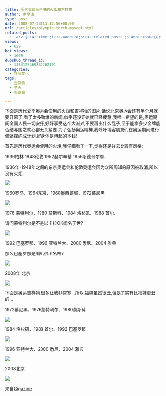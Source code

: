 ```yaml
---
title: 历代奥运会使用的火炬和吉祥物
author: 摩摩诘
type: post
date: 2008-07-23T13:17:56+00:00
url: /articles/olympic-torch-mascot.html
related_posts:
  - 'a:2:{s:4:"time";i:1224880178;s:13:"related_posts";s:468:"<h3>相关日志</h3><ul class="related_post"><li><a href="http://www.digglife.cn/articles/beijing-olympic-online.html" title="网上在线观看北京奥运会直播的几种方法">网上在线观看北京奥运会直播的几种方法</a></li><li><a href="http://www.digglife.cn/articles/it%e7%95%8c%e6%9c%80%e7%b3%9f%e7%b3%95%e7%9a%8415%e4%b8%aa%e5%90%89%e7%a5%a5%e7%89%a9.html" title="IT界最糟糕的15个吉祥物">IT界最糟糕的15个吉祥物</a></li></ul>";}'
views:
  - 629
bot_views:
  - 1609
duoshuo_thread_id:
  - 1154125469839262101
categories:
  - 社会文化
tags:
  - 吉祥物
  - 圣火
  - 奥运会

---
```

下面是历代夏季奥运会使用的火炬和吉祥物的图片.话说北京奥运会还有半个月就要开幕了,看了太多劲爆的新闻,似乎还没开始就已经疲惫,我唯一希望的是,奥运期间全国人民一切安好,好好享受这个大派对,不要再出什么乱子,至于能拿多少金牌能否结与国之欢心都无关紧要.为了弘扬奥运精神,我呼吁博客朋友们在奥运期间进行<a title="6周内让你能连续做满100个俯卧撑" href="https://www.digglife.net/articles/100-push-ups-6-weeks.html" target="_blank">俯卧撑练成计划</a>,好身体是博起的本钱!

<!--more-->

首先是历代奥运会使用的火炬,我仔细看了一下,觉得还是祥云比较有风格:

1936柏林 1948伦敦 1952赫尔辛基 1956斯德哥尔摩.

1936年-1948年之间的东京奥运会和伦敦奥运会因为众所周知的原因被取消,所以没有火炬.

[![][1]][2]

1960罗马、1964东京、1968墨西哥城、1972慕尼黑

[![][3]][4]

1976 蒙特利尔、1980 莫斯科、1984 洛杉矶、1988 首尔.

请问蒙特利尔是不是以卡拉OK闻名于世?

[![][5]][6]

1992 巴塞罗那、1996 亚特兰大、2000 悉尼、2004 雅典

那么巴塞罗那是喇叭很出名咯?

[![][7]][8]

2008年 北京

[![][9]][10]

下面是奥运吉祥物.很多让我非常寒&#8230;所以,福娃虽然很丑,但是其实有比福娃更丑的&#8230;

1972慕尼黑、1976蒙特利尔、1980莫斯科

[![][11]][12]

1984 洛杉矶、1988 首尔、1992 巴塞罗那

[![][13]][14]

1996 亚特兰大、2000 悉尼、2004 雅典

[![][15]][16]

2008北京

[![][17]][18]

来自<a href="http://gigazine.net/index.php?/news/comments/20080723_olympic_summergames/" target="_blank">Gigazine</a>

 [1]: http://digglife.qiniudn.com/qiniu/2609/image/198d3658b2762cf11535917a206ed8a4.jpg
 [2]: http://picasaweb.google.com/digglifeshow/Beijing2008/photo#5226068991515240962
 [3]: http://digglife.qiniudn.com/qiniu/2609/image/d9633d4026cbd385a670ddad23f73da6.jpg
 [4]: http://picasaweb.google.com/digglifeshow/Beijing2008/photo#5226068992821786274
 [5]: http://digglife.qiniudn.com/qiniu/2609/image/a6c405119c86cbdca9c31943f5865dc8.jpg
 [6]: http://picasaweb.google.com/digglifeshow/Beijing2008/photo#5226068996449602594
 [7]: http://digglife.qiniudn.com/qiniu/2609/image/16c8fb1353c5ab3baa079413a4080892.jpg
 [8]: http://picasaweb.google.com/digglifeshow/Beijing2008/photo#5226068997795897506
 [9]: http://digglife.qiniudn.com/qiniu/2609/image/2ef5177d74577897d50e86215386deff.jpg
 [10]: http://picasaweb.google.com/digglifeshow/Beijing2008/photo#5226075479161226946
 [11]: http://digglife.qiniudn.com/qiniu/2609/image/800af4e79a67580ad0a3e745835f2e41.png
 [12]: http://picasaweb.google.com/digglifeshow/Beijing2008/photo#5226081287243973858
 [13]: http://digglife.qiniudn.com/qiniu/2609/image/e0ca4fa61aa2e16e4af2984e26ad7eeb.png
 [14]: http://picasaweb.google.com/digglifeshow/Beijing2008/photo#5226081289928520962
 [15]: http://digglife.qiniudn.com/qiniu/2609/image/c0f00556bfc6f78afa851e7f6b8fc90d.png
 [16]: http://picasaweb.google.com/digglifeshow/Beijing2008/photo#5226081290055368738
 [17]: http://digglife.qiniudn.com/qiniu/2609/image/1a6b345502d9a3a896c7cf88bf0ca0e9.jpg
 [18]: http://picasaweb.google.com/digglifeshow/Beijing2008/photo#5226082543788958226
